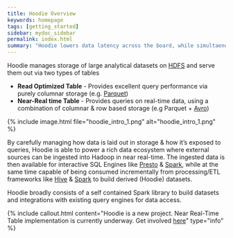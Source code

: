 ```yaml
---
title: Hoodie Overview
keywords: homepage
tags: [getting_started]
sidebar: mydoc_sidebar
permalink: index.html
summary: "Hoodie lowers data latency across the board, while simultaenously achieving orders of magnitude of efficiency over traditional batch processing."
---
```





Hoodie manages storage of large analytical datasets on [HDFS](http://hadoop.apache.org/docs/stable/hadoop-project-dist/hadoop-hdfs/HdfsDesign.html) and serve them out via two types of tables

 * **Read Optimized Table** - Provides excellent query performance via purely columnar storage (e.g. [Parquet](https://parquet.apache.org/))
 * **Near-Real time Table** - Provides queries on real-time data, using a combination of columnar & row based storage (e.g Parquet + [Avro](http://avro.apache.org/docs/current/mr.html))


{% include image.html file="hoodie_intro_1.png" alt="hoodie_intro_1.png" %}

By carefully managing how data is laid out in storage & how it’s exposed to queries, Hoodie is able to power a rich data ecosystem where external sources can be ingested into Hadoop in near real-time. The ingested data is then available for interactive SQL Engines like [Presto](https://prestodb.io) & [Spark](https://spark.apache.org/sql/), while at the same time capable of being consumed incrementally from processing/ETL frameworks like [Hive](https://hive.apache.org/) & [Spark](https://spark.apache.org/docs/latest/) to build derived (Hoodie) datasets.

Hoodie broadly consists of a self contained Spark library to build datasets and integrations with existing query engines for data access.

{% include callout.html content="Hoodie is a new project. Near Real-Time  Table implementation is currently underway. Get involved [here](https://github.com/uber/hoodie/projects/1)" type="info" %}

